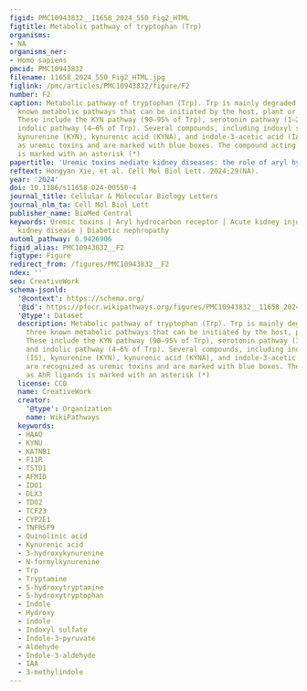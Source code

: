 ```yaml
---
figid: PMC10943832__11658_2024_550_Fig2_HTML
figtitle: Metabolic pathway of tryptophan (Trp)
organisms:
- NA
organisms_ner:
- Homo sapiens
pmcid: PMC10943832
filename: 11658_2024_550_Fig2_HTML.jpg
figlink: /pmc/articles/PMC10943832/figure/F2
number: F2
caption: Metabolic pathway of tryptophan (Trp). Trp is mainly degraded through three
  known metabolic pathways that can be initiated by the host, plant or microbiota.
  These include the KYN pathway (90–95% of Trp), serotonin pathway (1–2% of Trp) and
  indolic pathway (4–6% of Trp). Several compounds, including indoxyl sulfate (IS),
  kynurenine (KYN), kynurenic acid (KYNA), and indole-3-acetic acid (IAA), are recognized
  as uremic toxins and are marked with blue boxes. The compound acting as AhR ligands
  is marked with an asterisk (*)
papertitle: 'Uremic toxins mediate kidney diseases: the role of aryl hydrocarbon receptor'
reftext: Hongyan Xie, et al. Cell Mol Biol Lett. 2024;29(NA).
year: '2024'
doi: 10.1186/s11658-024-00550-4
journal_title: Cellular & Molecular Biology Letters
journal_nlm_ta: Cell Mol Biol Lett
publisher_name: BioMed Central
keywords: Uremic toxins | Aryl hydrocarbon receptor | Acute kidney injury | Chronic
  kidney disease | Diabetic nephropathy
automl_pathway: 0.9426906
figid_alias: PMC10943832__F2
figtype: Figure
redirect_from: /figures/PMC10943832__F2
ndex: ''
seo: CreativeWork
schema-jsonld:
  '@context': https://schema.org/
  '@id': https://pfocr.wikipathways.org/figures/PMC10943832__11658_2024_550_Fig2_HTML.html
  '@type': Dataset
  description: Metabolic pathway of tryptophan (Trp). Trp is mainly degraded through
    three known metabolic pathways that can be initiated by the host, plant or microbiota.
    These include the KYN pathway (90–95% of Trp), serotonin pathway (1–2% of Trp)
    and indolic pathway (4–6% of Trp). Several compounds, including indoxyl sulfate
    (IS), kynurenine (KYN), kynurenic acid (KYNA), and indole-3-acetic acid (IAA),
    are recognized as uremic toxins and are marked with blue boxes. The compound acting
    as AhR ligands is marked with an asterisk (*)
  license: CC0
  name: CreativeWork
  creator:
    '@type': Organization
    name: WikiPathways
  keywords:
  - HAAO
  - KYNU
  - KATNB1
  - F11R
  - TSTD1
  - AFMID
  - IDO1
  - DLX3
  - TDO2
  - TCF23
  - CYP2E1
  - TNFRSF9
  - Quinolinic acid
  - Kynurenic acid
  - 3-hydroxykynurenine
  - N-formylkynurenine
  - Trp
  - Tryptamine
  - 5-hydroxytryptamine
  - 5-hydroxytryptophan
  - Indole
  - Hydroxy
  - indole
  - Indoxyl sulfate
  - Indole-3-pyruvate
  - Aldehyde
  - Indole-3-aldehyde
  - IAA
  - 3-methylindole
---
```

